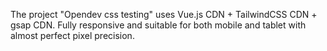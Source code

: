 The project "Opendev css testing" uses Vue.js CDN + TailwindCSS CDN + gsap CDN.
Fully responsive and suitable for both mobile and tablet with almost perfect pixel precision.
